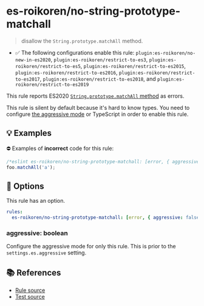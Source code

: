 # es-roikoren/no-string-prototype-matchall
> disallow the `String.prototype.matchAll` method.

- ✅ The following configurations enable this rule: `plugin:es-roikoren/no-new-in-es2020`, `plugin:es-roikoren/restrict-to-es3`, `plugin:es-roikoren/restrict-to-es5`, `plugin:es-roikoren/restrict-to-es2015`, `plugin:es-roikoren/restrict-to-es2016`, `plugin:es-roikoren/restrict-to-es2017`, `plugin:es-roikoren/restrict-to-es2018`, and `plugin:es-roikoren/restrict-to-es2019`

This rule reports ES2020 [`String.prototype.matchAll` method](https://github.com/tc39/proposal-string-matchall) as errors.

This rule is silent by default because it's hard to know types. You need to configure [the aggressive mode](../#the-aggressive-mode) or TypeScript in order to enable this rule.

## 💡 Examples

⛔ Examples of **incorrect** code for this rule:

```js
/*eslint es-roikoren/no-string-prototype-matchall: [error, { aggressive: true }] */
foo.matchAll('a');
```

## 🔧 Options

This rule has an option.

```yml
rules:
  es-roikoren/no-string-prototype-matchall: [error, { aggressive: false }]
```

### aggressive: boolean

Configure the aggressive mode for only this rule.
This is prior to the `settings.es.aggressive` setting.

## 📚 References

- [Rule source](https://github.com/roikoren755/eslint-plugin-es/blob/v2.0.1/src/rules/no-string-prototype-matchall.ts)
- [Test source](https://github.com/roikoren755/eslint-plugin-es/blob/v2.0.1/tests/src/rules/no-string-prototype-matchall.ts)
